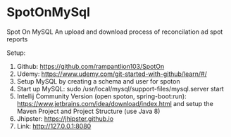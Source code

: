 # SpotOnMySql
Spot On MySQL
An upload and download process of reconcilation ad spot reports

Setup:

1. Github: https://github.com/rampantlion103/SpotOn
2. Udemy: https://www.udemy.com/git-started-with-github/learn/#/
3. Setup MySQL by creating a schema and user for spoton
4. Start up MySQL: sudo /usr/local/mysql/support-files/mysql.server start
5. Intellij Community Version (open spoton, spring-boot:run): https://www.jetbrains.com/idea/download/index.html and setup the Maven Project and Project Structure (use Java 8)
6. Jhipster: https://jhipster.github.io
7. Link: http://127.0.0.1:8080
